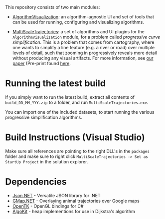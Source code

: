 This repository consists of two main modules:

- [AlgorithmVisualization](https://github.com/WimReddingius/MultiScaleTrajectories/wiki/AlgorithmVisualization): an algorithm-agnostic UI and set of tools that can be used for running, configuring and visualizing algorithms.

- [MultiScaleTrajectories](https://github.com/WimReddingius/MultiScaleTrajectories/wiki/MultiScaleTrajectories): a set of algorithms and UI plugins for the `AlgorithmVisualization` module, for a problem called *progressive curve simplification*. This is a problem that comes from cartography, where one wants to simplify a line feature (e.g. a river or road) over multiple levels of detail, such that zooming in progressively reveals more detail without producing any visual artifacts. For more information, see [our paper](https://www.sciencedirect.com/science/article/abs/pii/S0925772120300146) (Pre-print found [here](https://arxiv.org/abs/1806.02647).

# Running the latest build
If you simply want to run the latest build, extract all contents of `build_DD_MM_YYY.zip` to a folder, and run `MultiScaleTrajectories.exe`.

You can import one of the included datasets, to start running the various progressive simplification algorithms.

# Build Instructions (Visual Studio)

Make sure all references are pointing to the right DLL's in the `packages` folder and make sure to right click `MultiScaleTrajectories -> Set as StartUp Project` in the solution explorer. 

# Dependencies
  - [Json.NET](https://www.newtonsoft.com/json) - Versatile JSON library for .NET
  - [GMap.NET](https://github.com/radioman/greatmaps) - Overlaying animal trajectories over Google maps
  - [OpenTK](https://opentk.net/) - OpenGL bindings for C#
  - [AlgoKit](https://github.com/pgolebiowski/algo-kit) - heap implementions for use in Dijkstra's algorithm
